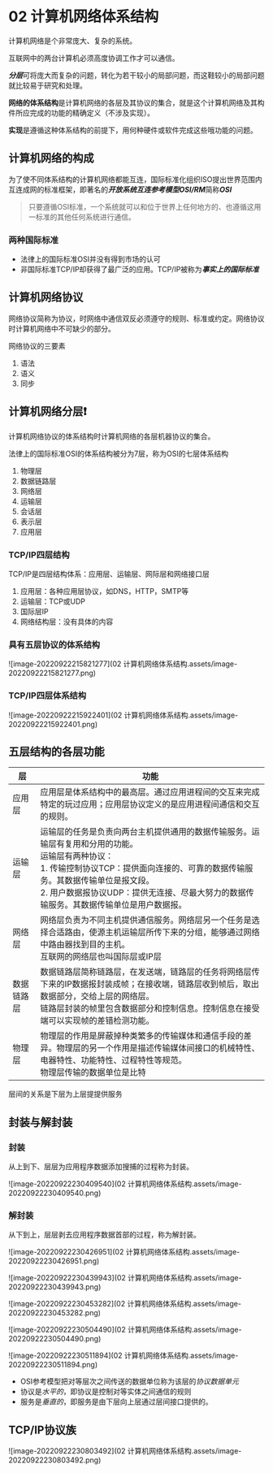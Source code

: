 # 02 计算机网络体系结构

计算机网络是个非常庞大、复杂的系统。

互联网中的两台计算机必须高度协调工作才可以通信。

***分层***可将庞大而复杂的问题，转化为若干较小的局部问题，而这鞋较小的局部问题就比较易于研究和处理。

**网络的体系结构**是计算机网络的各层及其协议的集合，就是这个计算机网络及其构件所应完成的功能的精确定义（不涉及实现）。

**实现**是遵循这种体系结构的前提下，用何种硬件或软件完成这些哦功能的问题。

## 计算机网络的构成

为了使不同体系结构的计算机网络都能互连，国际标准化组织ISO提出世界范围内互连成网的标准框架，即著名的***开放系统互连参考模型OSI/RM***简称***OSI***

>   只要遵循OSI标准，一个系统就可以和位于世界上任何地方的、也遵循这用一标准的其他任何系统进行通信。

### 两种国际标准

*   法律上的国际标准OSI并没有得到市场的认可
*   非国际标准TCP/IP却获得了最广泛的应用。TCP/IP被称为***事实上的国际标准***

## 计算机网络协议

网络协议简称为协议，时网络中通信双反必须遵守的规则、标准或约定。网络协议时计算机网络中不可缺少的部分。

网络协议的三要素

1.  语法
2.  语义
3.  同步

## 计算机网络分层:exclamation:

计算机网络协议的体系结构时计算机网络的各层机器协议的集合。

法律上的国际标准OSI的体系结构被分为7层，称为OSI的七层体系结构

1.  物理层
2.  数据链路层
3.  网络层
4.  运输层
5.  会话层
6.  表示层
7.  应用层

### TCP/IP四层结构

TCP/IP是四层结构体系：应用层、运输层、网际层和网络接口层

1.  应用层：各种应用层协议，如DNS，HTTP，SMTP等
2.  运输层：TCP或UDP
3.  国际层IP
4.  网络结构层：没有具体的内容

### 具有五层协议的体系结构

![image-20220922215821277](02 计算机网络体系结构.assets/image-20220922215821277.png)

### TCP/IP四层体系结构

![image-20220922215922401](02 计算机网络体系结构.assets/image-20220922215922401.png)

## 五层结构的各层功能

| 层         | 功能                                                         |
| ---------- | ------------------------------------------------------------ |
| 应用层     | 应用层是体系结构中的最高层。通过应用进程间的交互来完成特定的玩过应用；应用层协议定义的是应用进程间通信和交互的规则。 |
| 运输层     | 运输层的任务是负责向两台主机提供通用的数据传输服务。运输层有复用和分用的功能。<br />运输层有两种协议：<br />1. 传输控制协议TCP：提供面向连接的、可靠的数据传输服务。其数据传输单位是报文段。<br />2. 用户数据报协议UDP：提供无连接、尽最大努力的数据传输服务。其数据传输单位是用户数据报。 |
| 网络层     | 网络层负责为不同主机提供通信服务。网络层另一个任务是选择合适路由，使源主机运输层所传下来的分组，能够通过网络中路由器找到目的主机。<br />互联网的网络层也叫国际层或IP层 |
| 数据链路层 | 数据链路层简称链路层，在发送端，链路层的任务将网络层传下来的IP数据报封装成帧；在接收端，链路层收到帧后，取出数据部分，交给上层的网络层。<br />链路层封装的帧里包含数据部分和控制信息。控制信息在接受端可以实现帧的差错检测功能。 |
| 物理层     | 物理层的作用是屏蔽掉种类繁多的传输媒体和通信手段的差异。物理层的另一个作用是描述传输媒体间接口的机械特性、电器特性、功能特性、过程特性等规范。<br />物理层传输的数据单位是比特 |

层间的关系是下层为上层提提供服务

## 封装与解封装

### 封装

从上到下、层层为应用程序数据添加搜捕的过程称为封装。

![image-20220922230409540](02 计算机网络体系结构.assets/image-20220922230409540.png)

### 解封装

从下到上，层层剥去应用程序数据首部的过程，称为解封装。

![image-20220922230426951](02 计算机网络体系结构.assets/image-20220922230426951.png)

![image-20220922230439943](02 计算机网络体系结构.assets/image-20220922230439943.png)

![image-20220922230453282](02 计算机网络体系结构.assets/image-20220922230453282.png)

![image-20220922230504490](02 计算机网络体系结构.assets/image-20220922230504490.png)

![image-20220922230511894](02 计算机网络体系结构.assets/image-20220922230511894.png)

*   OSI参考模型把对等层次之间传送的数据单位称为该层的*协议数据单元*
*   协议是*水平的*，即协议是控制对等实体之间通信的规则
*   服务是*垂直的*，即服务是由下层向上层通过层间接口提供的。

## TCP/IP协议族

![image-20220922230803492](02 计算机网络体系结构.assets/image-20220922230803492.png)


